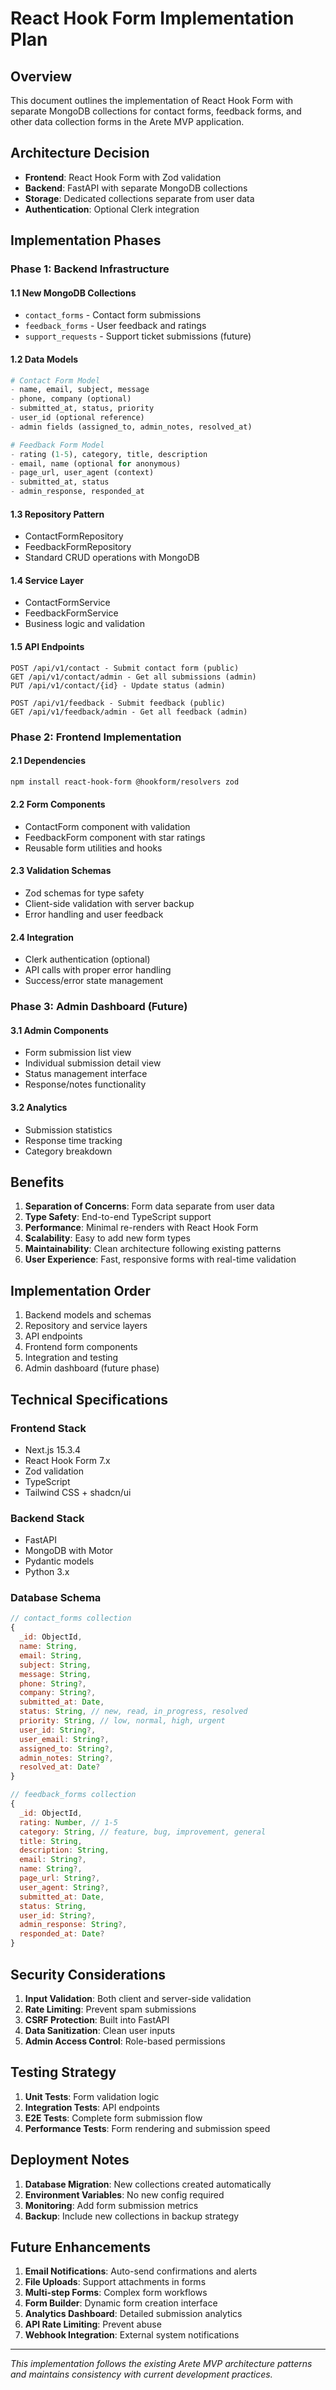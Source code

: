 # React Hook Form Implementation Plan

## Overview
This document outlines the implementation of React Hook Form with separate MongoDB collections for contact forms, feedback forms, and other data collection forms in the Arete MVP application.

## Architecture Decision
- **Frontend**: React Hook Form with Zod validation
- **Backend**: FastAPI with separate MongoDB collections
- **Storage**: Dedicated collections separate from user data
- **Authentication**: Optional Clerk integration

## Implementation Phases

### Phase 1: Backend Infrastructure

#### 1.1 New MongoDB Collections
- `contact_forms` - Contact form submissions
- `feedback_forms` - User feedback and ratings
- `support_requests` - Support ticket submissions (future)

#### 1.2 Data Models
```python
# Contact Form Model
- name, email, subject, message
- phone, company (optional)
- submitted_at, status, priority
- user_id (optional reference)
- admin fields (assigned_to, admin_notes, resolved_at)

# Feedback Form Model  
- rating (1-5), category, title, description
- email, name (optional for anonymous)
- page_url, user_agent (context)
- submitted_at, status
- admin_response, responded_at
```

#### 1.3 Repository Pattern
- ContactFormRepository
- FeedbackFormRepository
- Standard CRUD operations with MongoDB

#### 1.4 Service Layer
- ContactFormService
- FeedbackFormService
- Business logic and validation

#### 1.5 API Endpoints
```
POST /api/v1/contact - Submit contact form (public)
GET /api/v1/contact/admin - Get all submissions (admin)
PUT /api/v1/contact/{id} - Update status (admin)

POST /api/v1/feedback - Submit feedback (public)
GET /api/v1/feedback/admin - Get all feedback (admin)
```

### Phase 2: Frontend Implementation

#### 2.1 Dependencies
```bash
npm install react-hook-form @hookform/resolvers zod
```

#### 2.2 Form Components
- ContactForm component with validation
- FeedbackForm component with star ratings
- Reusable form utilities and hooks

#### 2.3 Validation Schemas
- Zod schemas for type safety
- Client-side validation with server backup
- Error handling and user feedback

#### 2.4 Integration
- Clerk authentication (optional)
- API calls with proper error handling
- Success/error state management

### Phase 3: Admin Dashboard (Future)

#### 3.1 Admin Components
- Form submission list view
- Individual submission detail view
- Status management interface
- Response/notes functionality

#### 3.2 Analytics
- Submission statistics
- Response time tracking
- Category breakdown

## Benefits

1. **Separation of Concerns**: Form data separate from user data
2. **Type Safety**: End-to-end TypeScript support
3. **Performance**: Minimal re-renders with React Hook Form
4. **Scalability**: Easy to add new form types
5. **Maintainability**: Clean architecture following existing patterns
6. **User Experience**: Fast, responsive forms with real-time validation

## Implementation Order

1. Backend models and schemas
2. Repository and service layers
3. API endpoints
4. Frontend form components
5. Integration and testing
6. Admin dashboard (future phase)

## Technical Specifications

### Frontend Stack
- Next.js 15.3.4
- React Hook Form 7.x
- Zod validation
- TypeScript
- Tailwind CSS + shadcn/ui

### Backend Stack
- FastAPI
- MongoDB with Motor
- Pydantic models
- Python 3.x

### Database Schema
```javascript
// contact_forms collection
{
  _id: ObjectId,
  name: String,
  email: String,
  subject: String,
  message: String,
  phone: String?, 
  company: String?,
  submitted_at: Date,
  status: String, // new, read, in_progress, resolved
  priority: String, // low, normal, high, urgent
  user_id: String?,
  user_email: String?,
  assigned_to: String?,
  admin_notes: String?,
  resolved_at: Date?
}

// feedback_forms collection
{
  _id: ObjectId,
  rating: Number, // 1-5
  category: String, // feature, bug, improvement, general
  title: String,
  description: String,
  email: String?,
  name: String?,
  page_url: String?,
  user_agent: String?,
  submitted_at: Date,
  status: String,
  user_id: String?,
  admin_response: String?,
  responded_at: Date?
}
```

## Security Considerations

1. **Input Validation**: Both client and server-side validation
2. **Rate Limiting**: Prevent spam submissions
3. **CSRF Protection**: Built into FastAPI
4. **Data Sanitization**: Clean user inputs
5. **Admin Access Control**: Role-based permissions

## Testing Strategy

1. **Unit Tests**: Form validation logic
2. **Integration Tests**: API endpoints
3. **E2E Tests**: Complete form submission flow
4. **Performance Tests**: Form rendering and submission speed

## Deployment Notes

1. **Database Migration**: New collections created automatically
2. **Environment Variables**: No new config required
3. **Monitoring**: Add form submission metrics
4. **Backup**: Include new collections in backup strategy

## Future Enhancements

1. **Email Notifications**: Auto-send confirmations and alerts
2. **File Uploads**: Support attachments in forms
3. **Multi-step Forms**: Complex form workflows
4. **Form Builder**: Dynamic form creation interface
5. **Analytics Dashboard**: Detailed submission analytics
6. **API Rate Limiting**: Prevent abuse
7. **Webhook Integration**: External system notifications

---

*This implementation follows the existing Arete MVP architecture patterns and maintains consistency with current development practices.*
